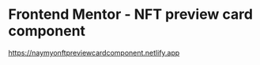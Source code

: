 # Frontend Mentor - NFT preview card component

https://naymyonftpreviewcardcomponent.netlify.app


